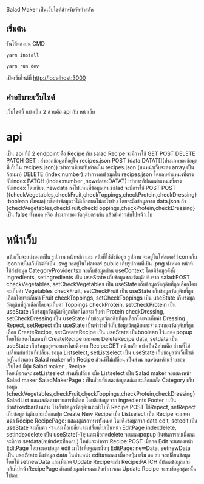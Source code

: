 Salad Maker เป็นเว็บไซต์สำหรับจัดทำสลัด

## เริ่มต้น

รันโค้ดลงบน CMD

```bash
yarn install

yarn run dev

```

เปิดเว็บไซต์ที่ [http://localhost:3000](http://localhost:3000)

## คำอธิบายเว็บไซต์

เว็บไซต์นี้ แบ่งเป็น 2 ส่วนคือ api กับ หน้าเว็บ

# api

เป็น api ที่มี 2 endpoint คือ Recipe กับ salad
    Recipe จะมีการใช้ GET POST DELETE PATCH
        GET : ส่งออกข้อมูลที่อยู่ใน recipes.json
        POST (data:DATAT[](ประเภทของข้อมูลที่เก็บใน recipes.json))
            :ทำการเขียนทับค่าลงใน recipes.json (บนหน้าเว็บจะส่ง array เป็นก้อนมา)
        DELETE (index:number)
            :ทำการลบข้อมูลใน recipes.json โดยลบตำแหน่งที่ตรงกับindex
        PATCH (index:number ,newdata:DATAT)
            :ทำการอัปเดตตำแหน่งที่ตรงกับindex โดยเขียน newdata ลงไปแทนที่ข้อมูลเก่า
    salad จะมีการใช้ POST
        POST ({checkVegetables,checkFruit,checkToppings,checkProtein,checkDressing}:boolean ทั้งหมด)
            :เช็คค่าข้อมูลว่าได้เลือกผลไม้อะไรบ้าง โดยจะดึงข้อมูลจาก data.json 
            ถ้า {checkVegetables,checkFruit,checkToppings,checkProtein,checkDressing}เป็น false ทั้งหมด หรือ ประเภทของวัตถุดิบตรงกัน แล้วส่งค่ากลับไปหน้าเว็บ

# หน้าเว็บ

หน้าเว็บจะแบ่งออกเป็น รูปภาพ หน้าหลัก และ หน้าที่ใช้ส่งข้อมูล
    รูปภาพ   จะอยู่ในโฟลเดอร์ Icon เก็บ iconภายในเว็บไซต์ที่เป็น .svg 
            จะอยู่ในโฟลเดอร์ public เก็บรูปภาพที่เป็น .png ทั้งหมด
    หน้าที่ใช้ส่งข้อมูล CategoryProvider.tsx จะเก็บข้อมูลผ่าน useContext โดยมีข้อมูลดังนี้
            ingredients, setIngredients เป็น useState เก็บข้อมูลของวัตถุดิบดึงจาก salad:POST
            checkVegetables, setCheckVegetables เป็น useState เก็บข้อมูลวัตถุดิบที่ถูกเลือกโดยจะเก็บค่า Vegetables
            checkFruit, setCheckFruit เป็น useState เก็บข้อมูลวัตถุดิบที่ถูกเลือกโดยจะเก็บค่า Fruit
            checkToppings, setCheckToppings เป็น useState เก็บข้อมูลวัตถุดิบที่ถูกเลือกโดยจะเก็บค่า Toppings
            checkProtein, setCheckProtein เป็น useState เก็บข้อมูลวัตถุดิบที่ถูกเลือกโดยจะเก็บค่า Protein
            checkDressing, setCheckDressing เป็น useState เก็บข้อมูลวัตถุดิบที่ถูกเลือกโดยจะเก็บค่า Dressing 
            Repect, setRepect เป็น useState เป็นค่าว่างไว้เก็บข้อมูลวัตถุดิบและจำนวนของวัตถุดิบที่ถูกเลือก
            CreateRecipe, setCreateRecipe เป็น useState เป็นboolean ไว้แสดง popup  
                    โดยใช้แสดงในตอนที่ CreateRecipe และตอน DeleteRecipe
            data, setdata เป็น useState เก็บข้อมูลสูตรอาหารโดยดึงจาก Recipe:GET
    หน้าหลัก  แบ่งเป็น2ส่วนคือ ส่วนที่ไม่เปลี่ยนกับส่วนที่เปลี่ยน
        ข้อมูล Listselect, setListselect เป็น useState เก็บข้อมูลว่าเว็บไซต์อยู่ในส่วนของ Salad maker หรือ Recipe
            ส่วนที่ไม่เปลี่ยน เป็นส่วน navbarด้านซ้ายของเว็บไซต์ มีปุ่ม Salad maker , Recipe  
                        โดยเมื่อกดจะ setListselect 
            ส่วนที่เปลี่ยน 
                เมื่อ Listselect เป็น Salad maker จะแสดงหน้า Salad maker
                    SaladMakerPage :  เป็นส่วนที่แสดงข้อมูลสลัดและเลือกสลัด
                        Category เก็บข้อมูล {checkVegetables,checkFruit,checkToppings,checkProtein,checkDressing}
                        SaladList แสดงสลัดตามรายการที่เลือก โดยดึงข้อมูลจาก ingredients
                    Footer : เป็นส่วนfixedbarด้านล่าง ใช้เก็บข้อมูลวัตถุดิบและส่งไปที่ Recipe:POST
                        ใช้Repect, setRepect เก็บข้อมูลวัตุดิบและเมื่อกดปุ่ม Create New Recipe
                เมื่อ Listselect เป็น Recipe จะแสดงหน้า Recipe
                    RecipePage: แสดงสูตรอาหารทั้งหมด โดยดึงข้อมูลจาก data 
                        edit, setedit เป็น useState จะเก็บค่า -1 และเมื่อเปลี่ยนจะเปลี่ยนไปเป็นหน้า EditPage
                        indexdelete, setindexdelete เป็น useState<number>(-1);
                        และเมื่อกดdelete จะแสดงpopup ยืนยันการลบเมื่อกดจะมีการ setdata(ลบindexที่กดลบ)
                        ใหม่และทำการ Recipe:POST
                        เมื่อกด Edit จะแสดงหน้า EditPage โดยจะเอาข้อมูล edit มาใช้เพื่อดูสตรนั้นๆ
                    EditPage: 
                        newData, setnewData เป็น useState ดึงข้อมูล data ในตำแหน่ง editมาแสดง 
                        เมื่อกดปุ่ม เพิ่ม ลด ลบ จะเปลี่ยนข้อมูลโดยใช้ setnewData 
                        และเมื่อกด Update Recipeจะส่ง Recipe:PATCH อัปเดตข้อมูลและกลับไปหน้าRecipePage
                        ถ้าลบข้อมูลทั้งหมดแล้วทำการกด Update Recipe จะลบข้อมูลสูตรนั้นไปเลย


